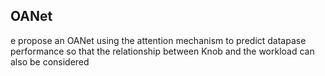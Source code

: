 ## OANet
e propose an OANet using the attention mechanism to predict datapase performance so that the relationship between Knob and the workload can also be considered
